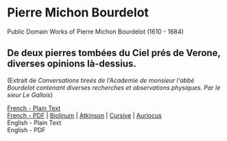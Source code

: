 # Pierre Michon Bourdelot

Public Domain Works of Pierre Michon Bourdelot (1610 - 1684)

## De deux pierres tombées du Ciel prés de Verone, diverses opinions là-dessius.

(Extrait de _Conversations tireés de l'Academie de monsieur l'abbé Bourdelot contenant diverses recherches et observations physiques. Par le sieur Le Gallois_)

[French - Plain Text](deux-pierres-tombees-du-ciel-pres-de-verone/full-text-french.md)  
[French - PDF](https://cdn.solaranamnesis.com/Bourdelot/bourdelot_pierres_verona_1672_french.pdf) | [Biolinum](https://cdn.solaranamnesis.com/Bourdelot/bourdelot_pierres_verona_1672_french_biolinum.pdf) | [Atkinson](https://cdn.solaranamnesis.com/Bourdelot/bourdelot_pierres_verona_1672_french_atkinson.pdf) | [Cursive](https://cdn.solaranamnesis.com/Bourdelot/bourdelot_pierres_verona_1672_french_frcursive.pdf) | [Auriocus](https://cdn.solaranamnesis.com/Bourdelot/bourdelot_pierres_verona_1672_french_aurical.pdf)  
English - Plain Text  
English - PDF
